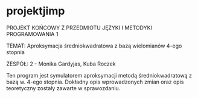 # projektjimp

PROJEKT KOŃCOWY Z PRZEDMIOTU JĘZYKI I METODYKI PROGRAMOWANIA 1

TEMAT: Aproksymacja średniokwadratowa z bazą wielomianów 4-ego stopnia 

ZESPÓŁ: 2 - Monika Gardyjas, Kuba Roczek

Ten program jest symulatorem aproksymacji metodą średniokwadratową z bazą w. 4-ego stopnia.
Dokładny opis wprowadzonych zmian oraz opis teoretyczny zostały zawarte w sprawozdaniu. 
